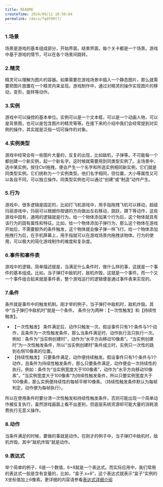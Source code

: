```yaml
---
title: README
createTime: 2024/09/11 10:50:04
permalink: /docs/7qdf90t7/
---
```

### 1.场景
场景是游戏的基本组成部分，开始界面，结束界面，每个关卡都是一个场景。游戏中基于游戏的情节，可以在各个场景间跳转。

### 2.精灵
精灵可以理解为图片的容器。如果需要在游戏场景中插入一个静态图片，那么就需要把图片放置在一个精灵内来呈现。游戏制作中，通过对精灵的操作实现图片的移动，变形，旋转等动作。

### 3.实例
游戏中可以操控的基本单位。实例可以是一个文本框，可以是一个动画人物，可以是背景图，也可以是包含图片的精灵等等。在接下来的介绍中我们会经常提到对实例的操作，其实就是泛指一切可操作的对象。

### 4.实例类型
游戏中经常会有一些图片大量的，反复的出现，比如敌机，子弹等。不可能每一个都创建一个新实例，起一个新名字。这时候就需要用到同类型实例了。主场景中，选中某实例，按住Ctrl拖拽，便会产生一个名字和所选实例相同新实例，它们就是同类型实例。它们统称为一个实例类型。他们名字相同，但位置，大小等属性又可以各自不同，可以独立操作。同类型实例也可以通过“创建”或“制造”动作产生。

### 5.行为
游戏中，很多逻辑是固定的，比如打飞机游戏中，用手指拖拽飞机可以移动，超级玛丽游戏中，玛丽可以根据你按键的方向做出左右移动，跳跃，蹲下等动作，这些游戏中固有，通用的逻辑就是行为。给一个物体添加某个行为后，这个物体就具有该行为的固有属性和特征。比如，给一个物体添加子弹行为，那么这个物体在游戏开始后，不需要额外的条件触发，这个物体就会像子弹一样飞行。给一个物体添加拖拽行为后，在手机屏幕上，用手指就可以在游戏场景内拖拽该物体。行为的使用，可以极大的简化游戏制作的难度和复杂度。

### 6.事件和事件表
游戏中的逻辑，简单描述就是，当满足什么条件时，做什么样的事，这就是一个事件的基本组成。比如，当子弹打中敌机时，敌机炸毁，这就是一个事件。而一个又一个事件组合起来就是事件表，整个游戏运行的逻辑便是通过事件表来实现的。

### 7.条件
条件就是事件中的触发机制。刚才举的例子，当子弹打中敌机时，敌机炸毁。其中“当子弹打中敌机时”就是一个条件。
条件分为两种：【一次性触发】和【持续性触发】。
- 【一次性触发】
条件满足后，动作只触发一次。假设事件只有1个条件与1个动作，且条件为一次性触发条件，那么当条件满足时，动作执行且只执行一次。例如：条件为“当实例创建时”，动作为“水平方向移动10像素”。“当实例创建时”为一次性触发条件，所以“当实例创建时”条件成立时，实例只一次性的跳到右侧10像素的位置。
- 【持续性触发】
只要条件满足，动作便持续触发。假设事件只有1个条件与1个动作，且条件为持续性触发条件，那么只要条件满足，动作便会一次持续性的执行。例如：条件为“当实例宽度大于100像素”，动作为“水平方向移动10像素”。“当实例宽度大于100像素”为持续性触发条件，所以只要实例宽度大于100像素，那么实例便持续性的每帧平移10像素。（持续性触发条件默认为每帧判定，动作便为每帧执行）。

所以在使用条件时要分清一次性触发和持续性触发条件，否则可能出现一个简单动作被反复执行，虽然游戏画面上看不出差别，但底层系统资源却可能大量的消耗浪费执行无意义操作。

### 8.动作
当条件满足的时候，要做的事就是动作。在刚才的例子中，当子弹打中敌机时，敌机炸毁。其中”敌机炸毁”就是动作。

### 9.表达式
举个简单的例子，6是一个数值，6+8就是一个表达式。而实际应用中，我们常用的表达式一般是含有变量的，比如，“盒子.x+6”，这个表达式就表示“盒子”实例的X坐标值加上6像素。更详细的内容请参看[表达式详细介绍](../../commonElements/expression/README.md)


